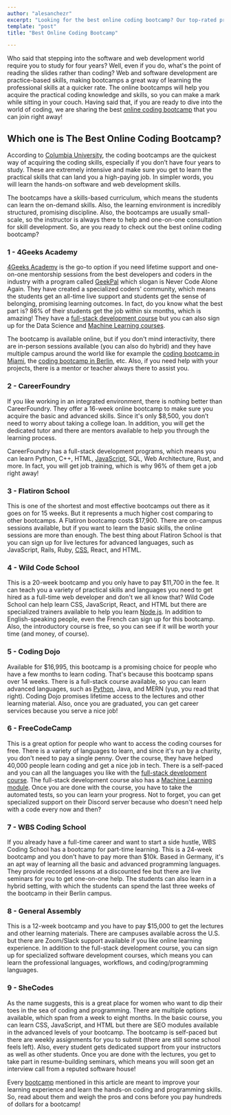 ```yaml
---
author: "alesanchezr"
excerpt: "Looking for the best online coding bootcamp? Our top-rated program offers expert instruction and personalized support to help you launch your career in tech. Enroll today!"
template: "post"
title: "Best Online Coding Bootcamp"

---
```


Who said that stepping into the software and web development world require you to study for four years? Well, even if you do, what's the point of reading the slides rather than coding? Web and software development are practice-based skills, making bootcamps a great way of learning the professional skills at a quicker rate. 
The online bootcamps will help you acquire the practical coding knowledge and skills, so you can make a mark while sitting in your couch. Having said that, if you are ready to dive into the world of coding, we are sharing the best [online coding bootcamp](https://4geeksacademy.com/us/coding-campus/online-coding-bootcamp) that you can join right away!

## Which one is The Best Online Coding Bootcamp?

According to [Columbia University](https://www.columbia.edu/), the coding bootcamps are the quickest way of acquiring the coding skills, especially if you don’t have four years to study. These are extremely intensive and make sure you get to learn the practical skills that can land you a high-paying job. In simpler words, you will learn the hands-on software and web development skills. 

The bootcamps have a skills-based curriculum, which means the students can learn the on-demand skills. Also, the learning environment is incredibly structured, promising discipline. Also, the bootcamps are usually small-scale, so the instructor is always there to help and one-on-one consultation for skill development. So, are you ready to check out the best online coding bootcamp? 

### 1 - 4Geeks Academy 

[4Geeks Academy](https://4geeksacademy.com/) is the go-to option if you need lifetime support and one-on-one mentorship sessions from the best developers and coders in the industry with a program called [GeekPal](https://4geeksacademy.com/us/geekpal-support) which slogan is Never Code Alone Again. 
They have created a specialized coders' community, which means the students get an all-time live support and students get the sense of belonging, promising learning outcomes.  In fact, do you know what the best part is? 86% of their students get the job within six months, which is amazing! They have a [full-stack development course](https://4geeksacademy.com/us/coding-bootcamps/part-time-full-stack-developer) but you can also sign up for the Data Science and [Machine Learning courses](https://4geeksacademy.com/us/coding-bootcamps/machine-learning-engineering). 

The bootcamp is available online, but if you don't mind interactivity, there are in-person sessions available (you can also do hybrid) and they have multiple campus around the world like for example the [coding bootcamp in Miami](https://4geeksacademy.com/us/coding-campus/coding-bootcamp-miami), the [coding bootcamp in Berlin](https://4geeksacademy.com/us/coding-campus/coding-bootcamp-berlin-germany), etc. Also, if you need help with your projects, there is a mentor or teacher always there to assist you. 

### 2 - CareerFoundry

If you like working in an integrated environment, there is nothing better than CareerFoundry. They offer a 16-week online bootcamp to make sure you acquire the basic and advanced skills. Since it's only $8,500, you don’t need to worry about taking a college loan. In addition, you will get the dedicated tutor and there are mentors available to help you through the learning process. 

CareerFoundry has a full-stack development programs, which means you can learn Python, C++, HTML, [JavaScript](https://4geeks.com/lesson/what-is-javascript-learn-to-code-in-javascript), SQL, Web Architecture, Rust, and more. In fact, you will get job training, which is why 96% of them get a job right away!

### 3 - Flatiron School

This is one of the shortest and most effective bootcamps out there as it goes on for 15 weeks. But it represents a much higher cost comparing to other bootcamps. A Flatiron bootcamp costs $17,900. 
There are on-campus sessions available, but if you want to learn the basic skills, the online sessions are more than enough. The best thing about Flatiron School is that you can sign up for live lectures for advanced languages, such as JavaScript, Rails, Ruby, [CSS](https://4geeks.com/lesson/what-is-css-learn-css), React, and HTML. 

### 4 - Wild Code School

This is a 20-week bootcamp and you only have to pay $11,700 in the fee. It can teach you a variety of practical skills and languages you need to get hired as a full-time web developer and don't we all know that? Wild Code School can help learn CSS, JavaScript, React, and HTML but there are specialized trainers available to help you learn [Node.js](https://4geeks.com/lesson/introduction-to-node-js). In addition to English-speaking people, even the French can sign up for this bootcamp. Also, the introductory course is free, so you can see if it will be worth your time (and money, of course). 

### 5 - Coding Dojo

Available for $16,995, this bootcamp is a promising choice for people who have a few months to learn coding. That's because this bootcamp spans over 14 weeks. 
There is a full-stack course available, so you can learn advanced languages, such as [Python](https://4geeks.com/technologies/python), Java, and MERN (yup, you read that right). 
Coding Dojo promises lifetime access to the lectures and other learning material. Also, once you are graduated, you can get career services because you serve a nice job!

### 6 - FreeCodeCamp

This is a great option for people who want to access the coding courses for free. There is a variety of languages to learn, and since it's run by a charity, you don't need to pay a single penny. Over the course, they have helped 40,000 people learn coding and get a nice job in tech. There is a self-paced and you can all the languages you like with the [full-stack development course](https://4geeksacademy.com/us/coding-bootcamps/part-time-full-stack-developer). 
The full-stack development course also has a [Machine Learning module](https://4geeksacademy.com/us/coding-bootcamps/machine-learning-engineering). Once you are done with the course, you have to take the automated tests, so you can learn your progress. Not to forget, you can get specialized support on their Discord server because who doesn't need help with a code every now and then? 

### 7 - WBS Coding School

If you already have a full-time career and want to start a side hustle, WBS Coding School has a bootcamp for part-time learning. This is a 24-week bootcamp and you don't have to pay more than $10k. 
Based in Germany, it's an apt way of learning all the basic and advanced programming languages. They provide recorded lessons at a discounted fee but there are live seminars for you to get one-on-one help. 
The students can also learn in a hybrid setting, with which the students can spend the last three weeks of the bootcamp in their Berlin campus. 

### 8 - General Assembly
This is a 12-week bootcamp and you have to pay $15,000 to get the lectures and other learning materials. There are campuses available across the U.S. but there are Zoom/Slack support available if you like online learning experience. 
In addition to the full-stack development course, you can sign up for specialized software development courses, which means you can learn the professional languages, workflows, and coding/programming languages. 

### 9 - SheCodes

As the name suggests, this is a great place for women who want to dip their toes in the sea of coding and programming. There are multiple options available, which span from a week to eight months. In the basic course, you can learn CSS, JavaScript, and HTML but there are SEO modules available in the advanced levels of your bootcamp. 
The bootcamp is self-paced but there are weekly assignments for you to submit (there are still some school feels left). Also, every student gets dedicated support from your instructors as well as other students. Once you are done with the lectures, you get to take part in resume-building seminars, which means you will soon get an interview call from a reputed software house!

Every [bootcamp](https://4geeksacademy.com/) mentioned in this article are meant to improve your learning experience and learn the hands-on coding and programming skills. So, read about them and weigh the pros and cons before you pay hundreds of dollars for a bootcamp!

<call-to-action button_text="Enroll now" button_link="https://4geeksacademy.com/us/coding-bootcamps/part-time-full-stack-developer" background="rgba(0, 151, 205, 0.15)" title="Boost your career, learn to code!" text="Join a Full Stack Developer online bootcamp and boost your career."></call-to-action>